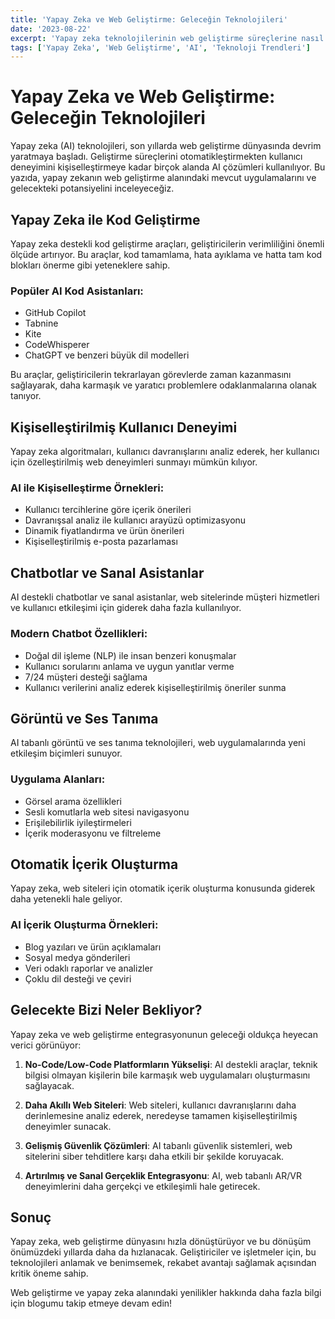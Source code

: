 ```yaml
---
title: 'Yapay Zeka ve Web Geliştirme: Geleceğin Teknolojileri'
date: '2023-08-22'
excerpt: 'Yapay zeka teknolojilerinin web geliştirme süreçlerine nasıl entegre edildiği ve gelecekte bizi nelerin beklediği hakkında bir inceleme.'
tags: ['Yapay Zeka', 'Web Geliştirme', 'AI', 'Teknoloji Trendleri']
---
```


# Yapay Zeka ve Web Geliştirme: Geleceğin Teknolojileri

Yapay zeka (AI) teknolojileri, son yıllarda web geliştirme dünyasında devrim yaratmaya başladı. Geliştirme süreçlerini otomatikleştirmekten kullanıcı deneyimini kişiselleştirmeye kadar birçok alanda AI çözümleri kullanılıyor. Bu yazıda, yapay zekanın web geliştirme alanındaki mevcut uygulamalarını ve gelecekteki potansiyelini inceleyeceğiz.

## Yapay Zeka ile Kod Geliştirme

Yapay zeka destekli kod geliştirme araçları, geliştiricilerin verimliliğini önemli ölçüde artırıyor. Bu araçlar, kod tamamlama, hata ayıklama ve hatta tam kod blokları önerme gibi yeteneklere sahip.

### Popüler AI Kod Asistanları:

- GitHub Copilot
- Tabnine
- Kite
- CodeWhisperer
- ChatGPT ve benzeri büyük dil modelleri

Bu araçlar, geliştiricilerin tekrarlayan görevlerde zaman kazanmasını sağlayarak, daha karmaşık ve yaratıcı problemlere odaklanmalarına olanak tanıyor.

## Kişiselleştirilmiş Kullanıcı Deneyimi

Yapay zeka algoritmaları, kullanıcı davranışlarını analiz ederek, her kullanıcı için özelleştirilmiş web deneyimleri sunmayı mümkün kılıyor.

### AI ile Kişiselleştirme Örnekleri:

- Kullanıcı tercihlerine göre içerik önerileri
- Davranışsal analiz ile kullanıcı arayüzü optimizasyonu
- Dinamik fiyatlandırma ve ürün önerileri
- Kişiselleştirilmiş e-posta pazarlaması

## Chatbotlar ve Sanal Asistanlar

AI destekli chatbotlar ve sanal asistanlar, web sitelerinde müşteri hizmetleri ve kullanıcı etkileşimi için giderek daha fazla kullanılıyor.

### Modern Chatbot Özellikleri:

- Doğal dil işleme (NLP) ile insan benzeri konuşmalar
- Kullanıcı sorularını anlama ve uygun yanıtlar verme
- 7/24 müşteri desteği sağlama
- Kullanıcı verilerini analiz ederek kişiselleştirilmiş öneriler sunma

## Görüntü ve Ses Tanıma

AI tabanlı görüntü ve ses tanıma teknolojileri, web uygulamalarında yeni etkileşim biçimleri sunuyor.

### Uygulama Alanları:

- Görsel arama özellikleri
- Sesli komutlarla web sitesi navigasyonu
- Erişilebilirlik iyileştirmeleri
- İçerik moderasyonu ve filtreleme

## Otomatik İçerik Oluşturma

Yapay zeka, web siteleri için otomatik içerik oluşturma konusunda giderek daha yetenekli hale geliyor.

### AI İçerik Oluşturma Örnekleri:

- Blog yazıları ve ürün açıklamaları
- Sosyal medya gönderileri
- Veri odaklı raporlar ve analizler
- Çoklu dil desteği ve çeviri

## Gelecekte Bizi Neler Bekliyor?

Yapay zeka ve web geliştirme entegrasyonunun geleceği oldukça heyecan verici görünüyor:

1. **No-Code/Low-Code Platformların Yükselişi**: AI destekli araçlar, teknik bilgisi olmayan kişilerin bile karmaşık web uygulamaları oluşturmasını sağlayacak.

2. **Daha Akıllı Web Siteleri**: Web siteleri, kullanıcı davranışlarını daha derinlemesine analiz ederek, neredeyse tamamen kişiselleştirilmiş deneyimler sunacak.

3. **Gelişmiş Güvenlik Çözümleri**: AI tabanlı güvenlik sistemleri, web sitelerini siber tehditlere karşı daha etkili bir şekilde koruyacak.

4. **Artırılmış ve Sanal Gerçeklik Entegrasyonu**: AI, web tabanlı AR/VR deneyimlerini daha gerçekçi ve etkileşimli hale getirecek.

## Sonuç

Yapay zeka, web geliştirme dünyasını hızla dönüştürüyor ve bu dönüşüm önümüzdeki yıllarda daha da hızlanacak. Geliştiriciler ve işletmeler için, bu teknolojileri anlamak ve benimsemek, rekabet avantajı sağlamak açısından kritik öneme sahip.

Web geliştirme ve yapay zeka alanındaki yenilikler hakkında daha fazla bilgi için blogumu takip etmeye devam edin! 